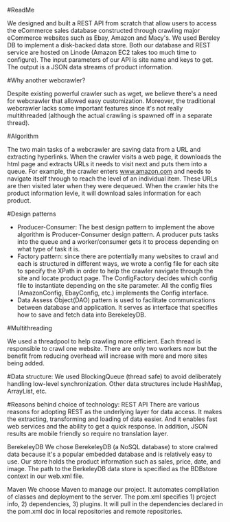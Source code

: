 #ReadMe 

We designed and built a REST API from scratch that allow users to access the eCommerce sales database constructed through crawling major eCommerce websites such as Ebay, Amazon and Macy's. We used Bereley DB to implement a disk-backed data store. Both our database and REST service are hosted on Linode (Amazon EC2 takes too much time to configure). The input parameters of our API is site name and keys to get. The output is a JSON data streams of product information. 

#Why another webcrawler? 

Despite existing powerful crawler such as wget, we believe there's a need for webcrawler that allowed easy customization. Moreover, the traditional webcrawler lacks some important features since it's not really multithreaded (although the actual crawling is spawned off in a separate thread). 

#Algorithm 

The two main tasks of a webcrawler are saving data from a URL and extracting hyperlinks. When the crawler visits a web page, it downloads the html page and extracts URLs it needs to visit next and puts them into a queue. For example, the crawler enters www.amazon.com and needs to navigate itself through to reach the level of an individual item. These URLs are then visited later when they were dequeued. When the crawler hits the product information levle, it will download sales information for each product.  

#Design patterns 

- Producer-Consumer: The best design pattern to implement the above algorithm is Producer-Consumer design pattern. A producer puts tasks into the queue and a worker/consumer gets it to process depending on what type of task it is.
- Factory pattern: since there are potentially many websites to crawl and each is structured in different ways, we wrote a config file for each site to specify the XPath in order to help the crawler navigate through the site and locate product page. The ConfigFactory decides which config file to instantiate depending on the site parameter. All the config files (AmazonConfig, EbayConfig, etc.) implements the Config interface.  
- Data Assess Object(DAO) pattern is used to facilitate communications between database and application. It serves as interface that specifies how to save and fetch data into BerekeleyDB. 

#Multithreading

We used a threadpool to help crawling more efficient. Each thread is responsible to crawl one website. There are only two workers now but the benefit from reducing overhead will increase with more and more sites being added. 

#Data structure: 
We used BlockingQueue (thread safe) to avoid deliberately handling low-level synchronization. Other data structures include HashMap, ArrayList, etc. 

#Reasons behind choice of technology: 
REST API 
There are various reasons for adopting REST as the underlying layer for data access. It makes the extracting, transforming and loading of data easier. And it enables fast web services and the ability to get a quick response. In addition, JSON results are mobile friendly so require no translation layer. 

BerekeleyDB
We chose BerekeleyDB (a NoSQL database) to store cralwed data because it's a popular embedded database and is relatively easy to use. Our store holds the product information such as sales, price, date, and image. The path to the BerkeleyDB data store is specified as the BDBstore context in our web.xml file. 

Maven 
We choose Maven to manage our project. It automates complilation of classes and deployment to the server. The pom.xml specifies 1) project info, 2) dependencies, 3) plugins. It will pull in the dependencies declared in the pom.xml doc in local repositories and remote repositories. 

